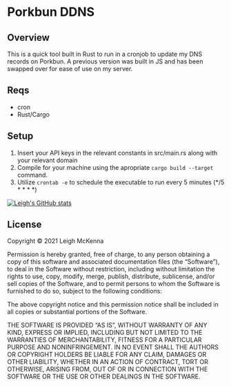 # Porkbun DDNS

## Overview

This is a quick tool built in Rust to run in a cronjob to update my DNS records on Porkbun. A previous version was built in JS and has been swapped over for ease of use on my server.

## Reqs

* cron
* Rust/Cargo

## Setup

1. Insert your API keys in the relevant constants in src/main.rs along with your relevant domain
2. Compile for your machine using the apropriate `cargo build --target` command.
3. Utilize `crontab -e` to schedule the executable to run every 5 minutes (*/5 * * * *)

[![Leigh's GitHub stats](https://github-readme-stats.vercel.app/api?username=leighmckenna)](https://github.com/anuraghazra/github-readme-stats)

## License

Copyright © 2021 Leigh McKenna

Permission is hereby granted, free of charge, to any person obtaining a copy of this software and associated documentation files (the “Software”), to deal in the Software without restriction, including without limitation the rights to use, copy, modify, merge, publish, distribute, sublicense, and/or sell copies of the Software, and to permit persons to whom the Software is furnished to do so, subject to the following conditions:

The above copyright notice and this permission notice shall be included in all copies or substantial portions of the Software.

THE SOFTWARE IS PROVIDED “AS IS”, WITHOUT WARRANTY OF ANY KIND, EXPRESS OR IMPLIED, INCLUDING BUT NOT LIMITED TO THE WARRANTIES OF MERCHANTABILITY, FITNESS FOR A PARTICULAR PURPOSE AND NONINFRINGEMENT. IN NO EVENT SHALL THE AUTHORS OR COPYRIGHT HOLDERS BE LIABLE FOR ANY CLAIM, DAMAGES OR OTHER LIABILITY, WHETHER IN AN ACTION OF CONTRACT, TORT OR OTHERWISE, ARISING FROM, OUT OF OR IN CONNECTION WITH THE SOFTWARE OR THE USE OR OTHER DEALINGS IN THE SOFTWARE.
